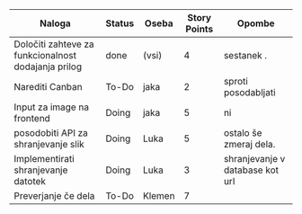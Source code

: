 | **Naloga**                                         | **Status**      | **Oseba**   | **Story Points** | **Opombe**                                  |
|----------------------------------------------------|------------------|-------------|------------------|---------------------------------------------|
| Določiti zahteve za funkcionalnost dodajanja prilog | done            | (vsi)       | 4                | sestanek .                                  |
| Narediti Canban                                     | To-Do           | jaka        | 2                | sproti posodabljati |
| Input za image na frontend                          |Doing           | jaka        | 5                | ni |
| posodobiti API za shranjevanje slik                 | Doing          | Luka        | 5                | ostalo še zmeraj dela.              |
| Implementirati shranjevanje datotek                 | Doing           | Luka        | 3              | shranjevanje v database kot url  |
| Preverjanje če dela                                 | To-Do           | Klemen      | 7              | |

